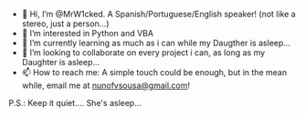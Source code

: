 - 👋 Hi, I’m @MrW1cked. A Spanish/Portuguese/English speaker! (not like a stereo, just a person...)
- 👀 I’m interested in Python and VBA
- 🌱 I’m currently learning as much as i can while my Daugther is asleep...
- 💞️ I’m looking to collaborate on every project i can, as long as my Daughter is asleep...
- 📫 How to reach me: A simple touch could be enough, but in the mean while, email me at nunofvsousa@gmail.com!

P.S.: Keep it quiet.... She's asleep...

<!---
MrW1cked/MrW1cked is a ✨ special ✨ repository because its `README.md` (this file) appears on your GitHub profile.
You can click the Preview link to take a look at your changes.
--->
